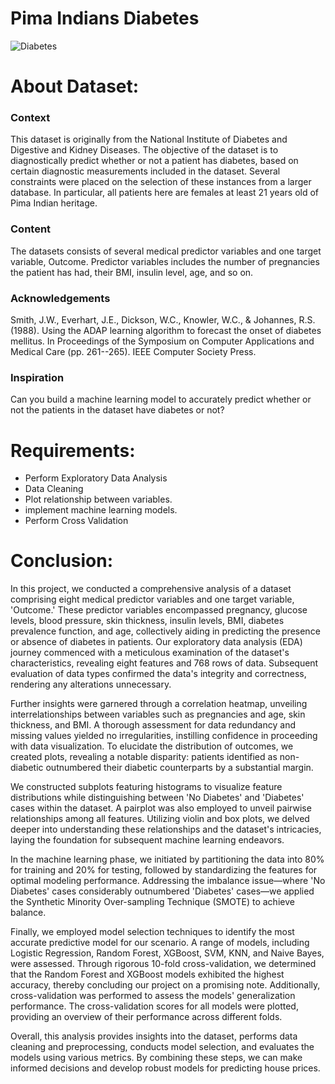 # Pima Indians Diabetes

![Diabetes](https://www.breathewellbeing.in/blog/wp-content/uploads/2021/03/diabetes-complications-1.jpeg)

# About Dataset:
### Context
This dataset is originally from the National Institute of Diabetes and Digestive and Kidney Diseases. The objective of the dataset is to diagnostically predict whether or not a patient has diabetes, based on certain diagnostic measurements included in the dataset. Several constraints were placed on the selection of these instances from a larger database. In particular, all patients here are females at least 21 years old of Pima Indian heritage.

### Content
The datasets consists of several medical predictor variables and one target variable, Outcome. Predictor variables includes the number of pregnancies the patient has had, their BMI, insulin level, age, and so on.

### Acknowledgements
Smith, J.W., Everhart, J.E., Dickson, W.C., Knowler, W.C., & Johannes, R.S. (1988). Using the ADAP learning algorithm to forecast the onset of diabetes mellitus. In Proceedings of the Symposium on Computer Applications and Medical Care (pp. 261--265). IEEE Computer Society Press.

### Inspiration
Can you build a machine learning model to accurately predict whether or not the patients in the dataset have diabetes or not?

# Requirements:

- Perform Exploratory Data Analysis
- Data Cleaning
- Plot relationship between variables.
- implement machine learning models.
- Perform Cross Validation

# Conclusion:

In this project, we conducted a comprehensive analysis of a dataset comprising eight medical predictor variables and one target variable, 'Outcome.' These predictor variables encompassed pregnancy, glucose levels, blood pressure, skin thickness, insulin levels, BMI, diabetes prevalence function, and age, collectively aiding in predicting the presence or absence of diabetes in patients. Our exploratory data analysis (EDA) journey commenced with a meticulous examination of the dataset's characteristics, revealing eight features and 768 rows of data. Subsequent evaluation of data types confirmed the data's integrity and correctness, rendering any alterations unnecessary.

Further insights were garnered through a correlation heatmap, unveiling interrelationships between variables such as pregnancies and age, skin thickness, and BMI. A thorough assessment for data redundancy and missing values yielded no irregularities, instilling confidence in proceeding with data visualization. To elucidate the distribution of outcomes, we created plots, revealing a notable disparity: patients identified as non-diabetic outnumbered their diabetic counterparts by a substantial margin.

We constructed subplots featuring histograms to visualize feature distributions while distinguishing between 'No Diabetes' and 'Diabetes' cases within the dataset. A pairplot was also employed to unveil pairwise relationships among all features. Utilizing violin and box plots, we delved deeper into understanding these relationships and the dataset's intricacies, laying the foundation for subsequent machine learning endeavors.

In the machine learning phase, we initiated by partitioning the data into 80% for training and 20% for testing, followed by standardizing the features for optimal modeling performance. Addressing the imbalance issue—where 'No Diabetes' cases considerably outnumbered 'Diabetes' cases—we applied the Synthetic Minority Over-sampling Technique (SMOTE) to achieve balance.

Finally, we employed model selection techniques to identify the most accurate predictive model for our scenario. A range of models, including Logistic Regression, Random Forest, XGBoost, SVM, KNN, and Naive Bayes, were assessed. Through rigorous 10-fold cross-validation, we determined that the Random Forest and XGBoost models exhibited the highest accuracy, thereby concluding our project on a promising note.
Additionally, cross-validation was performed to assess the models' generalization performance. The cross-validation scores for all models were plotted, providing an overview of their performance across different folds.

Overall, this analysis provides insights into the dataset, performs data cleaning and preprocessing, conducts model selection, and evaluates the models using various metrics. By combining these steps, we can make informed decisions and develop robust models for predicting house prices.
